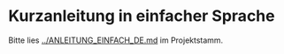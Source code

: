 # Kurzanleitung in einfacher Sprache

Bitte lies [../ANLEITUNG_EINFACH_DE.md](../ANLEITUNG_EINFACH_DE.md) im Projektstamm.
